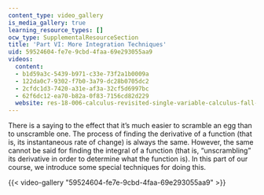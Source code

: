 ```yaml
---
content_type: video_gallery
is_media_gallery: true
learning_resource_types: []
ocw_type: SupplementalResourceSection
title: 'Part VI: More Integration Techniques'
uid: 59524604-fe7e-9cbd-4faa-69e293055aa9
videos:
  content:
  - b1d59a3c-5439-b971-c33e-73f2a1b0009a
  - 122da0c7-9302-f7b0-3a79-dc28b0705dc2
  - 2cfdc1d3-7420-a31e-af3a-32cf5d6997bc
  - 62f6dc12-ea70-b82a-0f83-7156cd82d229
  website: res-18-006-calculus-revisited-single-variable-calculus-fall-2010
---
```


There is a saying to the effect that it’s much easier to scramble an egg than to unscramble one. The process of finding the derivative of a function (that is, its instantaneous rate of change) is always the same. However, the same cannot be said for finding the integral of a function (that is, “unscrambling” its derivative in order to determine what the function is). In this part of our course, we introduce some special techniques for doing this.

{{< video-gallery "59524604-fe7e-9cbd-4faa-69e293055aa9" >}}

